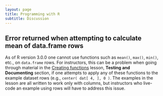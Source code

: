 ```yaml
---
layout: page
title: Programming with R
subtitle: Discussion
---
```


## Error returned when attempting to calculate mean of data.frame rows

As of R version 3.0.0 one cannot use functions such as `mean()`, `max()`,
`min()`, etc., on `data.frame` rows. For instructors, this can be a problem
when going through material in the [Creating functions](02-func-R.html) lesson,
**Testing and Documenting** section, if one attempts to apply any of these 
functions to the example dataset rows (e.g., `center( dat[ 4, ], 0 )`. The
examples in the lesson are all written to work only with columns, but 
instructors who live-code an example using rows will have to address
this issue.